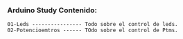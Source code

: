 
### Arduino Study Contenido:

    01-Leds ---------------- Todo sobre el control de leds.
    02-Potencioemtros ------ TOdo sobre el control de Ptms.
